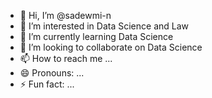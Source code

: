 - 👋 Hi, I’m @sadewmi-n
- 👀 I’m interested in Data Science and Law
- 🌱 I’m currently learning Data Science
- 💞️ I’m looking to collaborate on Data Science
- 📫 How to reach me ...
- 😄 Pronouns: ...
- ⚡ Fun fact: ...

<!---
sadewmi-n/sadewmi-n is a ✨ special ✨ repository because its `README.md` (this file) appears on your GitHub profile.
You can click the Preview link to take a look at your changes.
--->
